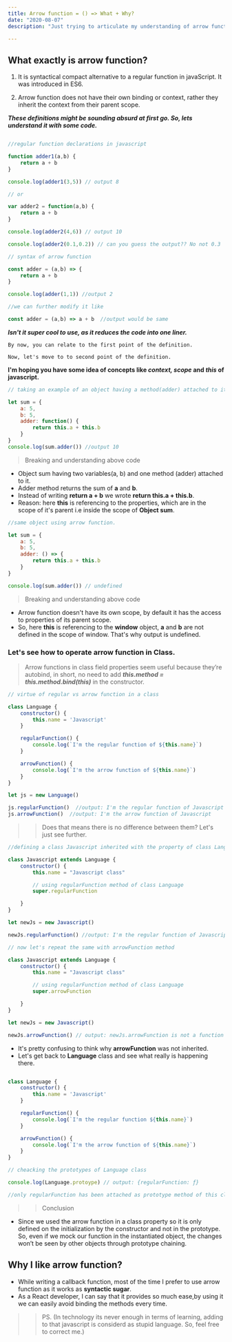 ```yaml
---
title: Arrow function = () => What + Why?
date: "2020-08-07"
description: "Just trying to articulate my understanding of arrow function."

---
```


## What exactly is arrow function?

1. It is syntactical compact alternative to a regular function in javaScript. It was introduced in ES6.

2. Arrow function does not have their own binding or context, rather they inherit the context from their parent scope. 




***These definitions might be sounding absurd at first go. So, lets understand it with some code.***

```javascript

//regular function declarations in javascript

function adder1(a,b) {
    return a + b
}

console.log(adder1(3,5)) // output 8

// or

var adder2 = function(a,b) {
    return a + b
}

console.log(adder2(4,6)) // output 10

console.log(adder2(0.1,0.2)) // can you guess the output?? No not 0.3

```


```javascript
// syntax of arrow function

const adder = (a,b) => {
    return a + b
}

console.log(adder(1,1)) //output 2

//we can further modify it like

const adder = (a,b) => a + b  //output would be same

```
***Isn't it super cool to use, as it reduces the code into one liner.***

    By now, you can relate to the first point of the definition.
    
    Now, let's move to to second point of the definition.
    
**I'm hoping you have some idea of concepts like *context, scope* and *this* of javascript.**

```javascript
// taking an example of an object having a method(adder) attached to it.

let sum = {
    a: 5,
    b: 5,
    adder: function() {
        return this.a + this.b
    }
}
console.log(sum.adder()) //output 10
```
> Breaking and understanding above code
 - Object sum having two variables(a, b) and one method (adder) attached to it.
 - Adder method returns the sum of **a** and **b**.
 - Instead of writing **return a + b** we wrote **return this.a + this.b**.
 - Reason: here **this** is referencing to the properties, which are in the scope of it's parent i.e inside the scope of **Object sum**.


```javascript
//same object using arrow function.

let sum = {
    a: 5,
    b: 5,
    adder: () => {
        return this.a + this.b
    }
}

console.log(sum.adder()) // undefined

```

> Breaking and understanding above code
 - Arrow function doesn't have its own scope, by default it has the access to properties of its parent scope.
 - So, here **this** is referencing to the **window** object, **a** and  **b** are not defined in the scope of window. That's why output is undefined.

### Let's see how to operate arrow function in Class.

> Arrow functions in class field properties seem useful because they’re autobind, in short, no need to add ***this.method = this.method.bind(this)***  in the constructor.

```javascript
// virtue of regular vs arrow function in a class

class Language {
    constructor() {
        this.name = 'Javascript'
    }

    regularFunction() {
        console.log(`I'm the regular function of ${this.name}`)
    }

    arrowFunction() {
        console.log(`I'm the arrow function of ${this.name}`)
    }
}

let js = new Language()

js.regularFunction()  //output: I'm the regular function of Javascript
js.arrowFunction()  //output: I'm the arrow function of Javascript


```

>> Does that means there is no difference between them? Let's just see further.

```javascript
//defining a class Javascript inherited with the property of class Language

class Javascript extends Language {
    constructor() {
        this.name = "Javascript class"

        // using regularFunction method of class Language
        super.regularFunction

    }
}

let newJs = new Javascript()

newJs.regularFunction() //output: I'm the regular function of Javascript class

// now let's repeat the same with arrowFunction method

class Javascript extends Language {
    constructor() {
        this.name = "Javascript class"

        // using regularFunction method of class Language
        super.arrowFunction

    }
}

let newJs = new Javascript()

newJs.arrowFunction() // output: newJs.arrowFunction is not a function

```
- It's pretty confusing to think why **arrowFunction** was not inherited.
- Let's get back to **Language** class and see what really is happening there.


```javascript

class Language {
    constructor() {
        this.name = 'Javascript'
    }

    regularFunction() {
        console.log(`I'm the regular function ${this.name}`)
    }

    arrowFunction() {
        console.log(`I'm the arrow function of ${this.name}`)
    }
}

// cheacking the prototypes of Language class

console.log(Language.protoype) // output: {regularFunction: ƒ}

//only regularFunction has been attached as prototype method of this class.

```

>>Conclusion 
- Since we used the arrow function in a class property so it is only defined on the initialization by the constructor and not in the prototype. So, even if we mock our function in the instantiated object, the changes won’t be seen by other objects through prototype chaining.


## Why I like arrow function?

- While writing a callback function, most of the time I prefer to use arrow function as it works as **syntactic sugar**.
- As a React developer, I can say that it provides so much ease,by using it we can easily avoid binding the methods every time.


>> PS. (In technology its never enough in terms of learning, adding to that javascript is considerd as stupid language. So, feel free to correct me.)


